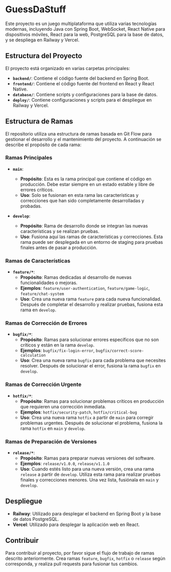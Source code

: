 # GuessDaStuff

Este proyecto es un juego multiplataforma que utiliza varias tecnologías modernas, incluyendo Java con Spring Boot, WebSocket, React Native para dispositivos móviles, React para la web, PostgreSQL para la base de datos, y se despliega en Railway y Vercel.

## Estructura del Proyecto

El proyecto está organizado en varias carpetas principales:

- **`backend/`**: Contiene el código fuente del backend en Spring Boot.
- **`frontend/`**: Contiene el código fuente del frontend en React y React Native.
- **`database/`**: Contiene scripts y configuraciones para la base de datos.
- **`deploy/`**: Contiene configuraciones y scripts para el despliegue en Railway y Vercel.

## Estructura de Ramas

El repositorio utiliza una estructura de ramas basada en Git Flow para gestionar el desarrollo y el mantenimiento del proyecto. A continuación se describe el propósito de cada rama:

### Ramas Principales

- **`main`**:
  - **Propósito**: Esta es la rama principal que contiene el código en producción. Debe estar siempre en un estado estable y libre de errores críticos.
  - **Uso**: Solo se fusionan en esta rama las características y correcciones que han sido completamente desarrolladas y probadas.

- **`develop`**:
  - **Propósito**: Rama de desarrollo donde se integran las nuevas características y se realizan pruebas.
  - **Uso**: Fusiona aquí las ramas de características y correcciones. Esta rama puede ser desplegada en un entorno de staging para pruebas finales antes de pasar a producción.

### Ramas de Características

- **`feature/*`**:
  - **Propósito**: Ramas dedicadas al desarrollo de nuevas funcionalidades o mejoras.
  - **Ejemplos**: `feature/user-authentication`, `feature/game-logic`, `feature/chat-system`
  - **Uso**: Crea una nueva rama `feature` para cada nueva funcionalidad. Después de completar el desarrollo y realizar pruebas, fusiona esta rama en `develop`.

### Ramas de Corrección de Errores

- **`bugfix/*`**:
  - **Propósito**: Ramas para solucionar errores específicos que no son críticos y están en la rama `develop`.
  - **Ejemplos**: `bugfix/fix-login-error`, `bugfix/correct-score-calculation`
  - **Uso**: Crea una nueva rama `bugfix` para cada problema que necesites resolver. Después de solucionar el error, fusiona la rama `bugfix` en `develop`.

### Ramas de Corrección Urgente

- **`hotfix/*`**:
  - **Propósito**: Ramas para solucionar problemas críticos en producción que requieren una corrección inmediata.
  - **Ejemplos**: `hotfix/security-patch`, `hotfix/critical-bug`
  - **Uso**: Crea una nueva rama `hotfix` a partir de `main` para corregir problemas urgentes. Después de solucionar el problema, fusiona la rama `hotfix` en `main` y `develop`.

### Ramas de Preparación de Versiones

- **`release/*`**:
  - **Propósito**: Ramas para preparar nuevas versiones del software.
  - **Ejemplos**: `release/v1.0.0`, `release/v1.1.0`
  - **Uso**: Cuando estés listo para una nueva versión, crea una rama `release` a partir de `develop`. Utiliza esta rama para realizar pruebas finales y correcciones menores. Una vez lista, fusiónala en `main` y `develop`.

## Despliegue

- **Railway**: Utilizado para desplegar el backend en Spring Boot y la base de datos PostgreSQL.
- **Vercel**: Utilizado para desplegar la aplicación web en React.

## Contribuir

Para contribuir al proyecto, por favor sigue el flujo de trabajo de ramas descrito anteriormente. Crea ramas `feature`, `bugfix`, `hotfix` o `release` según corresponda, y realiza pull requests para fusionar tus cambios.
